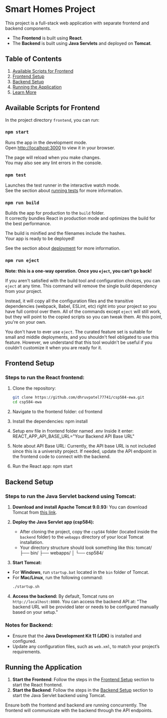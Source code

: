 # Smart Homes Project

This project is a full-stack web application with separate frontend and backend components.

- The **Frontend** is built using **React**.
- The **Backend** is built using **Java Servlets** and deployed on **Tomcat**.

## Table of Contents

1. [Available Scripts for Frontend](#available-scripts-for-frontend)
2. [Frontend Setup](#frontend-setup)
3. [Backend Setup](#backend-setup)
4. [Running the Application](#running-the-application)
5. [Learn More](#learn-more)

## Available Scripts for Frontend

In the project directory `frontend`, you can run:

### `npm start`

Runs the app in the development mode.\
Open [http://localhost:3000](http://localhost:3000) to view it in your browser.

The page will reload when you make changes.\
You may also see any lint errors in the console.

### `npm test`

Launches the test runner in the interactive watch mode.\
See the section about [running tests](https://facebook.github.io/create-react-app/docs/running-tests) for more information.

### `npm run build`

Builds the app for production to the `build` folder.\
It correctly bundles React in production mode and optimizes the build for the best performance.

The build is minified and the filenames include the hashes.\
Your app is ready to be deployed!

See the section about [deployment](https://facebook.github.io/create-react-app/docs/deployment) for more information.

### `npm run eject`

**Note: this is a one-way operation. Once you `eject`, you can't go back!**

If you aren't satisfied with the build tool and configuration choices, you can `eject` at any time. This command will remove the single build dependency from your project.

Instead, it will copy all the configuration files and the transitive dependencies (webpack, Babel, ESLint, etc) right into your project so you have full control over them. All of the commands except `eject` will still work, but they will point to the copied scripts so you can tweak them. At this point, you're on your own.

You don't have to ever use `eject`. The curated feature set is suitable for small and middle deployments, and you shouldn't feel obligated to use this feature. However, we understand that this tool wouldn't be useful if you couldn't customize it when you are ready for it.

## Frontend Setup

### Steps to run the React frontend:

1. Clone the repository:

   ```bash
   git clone https://github.com/dhruvpatel77741/csp584-ewa.git
   cd csp584-ewa
   ```

2. Navigate to the frontend folder:
   cd frontend

3. Install the dependencies:
   npm install

4. Setup env file in frontend folder named .env
     Inside it enter: REACT_APP_API_BASE_URL="Your Backend API Base URL"
   
5. Note about API Base URL:
   Currently, the API base URL is not included since this is a university project. If needed, update the API endpoint in the frontend code to connect with the backend.

6. Run the React app:
   npm start

## Backend Setup

### Steps to run the Java Servlet backend using Tomcat:

1. **Download and install Apache Tomcat 9.0.93:**
   You can download Tomcat from [this link](https://tomcat.apache.org/download-90.cgi).

2. **Deploy the Java Servlet app (csp584):**

   - After cloning the project, copy the `csp584` folder (located inside the `backend` folder) to the `webapps` directory of your local Tomcat installation.
   - Your directory structure should look something like this:
     tomcat/ ├── bin/ ├── webapps/ │ └── csp584/

3. **Start Tomcat:**

- For **Windows**, run `startup.bat` located in the `bin` folder of Tomcat.
- For **Mac/Linux**, run the following command:
  ```bash
  ./startup.sh
  ```

4. **Access the backend:**
   By default, Tomcat runs on `http://localhost:8080`. You can access the backend API at:
   "The backend URL will be provided later or needs to be configured manually based on your setup."

### Notes for Backend:

- Ensure that the **Java Development Kit 11 (JDK)** is installed and configured.
- Update any configuration files, such as `web.xml`, to match your project’s requirements.

## Running the Application

1. **Start the Frontend**: Follow the steps in the [Frontend Setup](#frontend-setup) section to start the React frontend.
2. **Start the Backend**: Follow the steps in the [Backend Setup](#backend-setup) section to start the Java Servlet backend using Tomcat.

Ensure both the frontend and backend are running concurrently. The frontend will communicate with the backend through the API endpoints.
